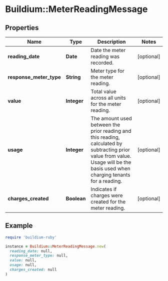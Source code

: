 # Buildium::MeterReadingMessage

## Properties

| Name | Type | Description | Notes |
| ---- | ---- | ----------- | ----- |
| **reading_date** | **Date** | Date the meter reading was recorded. | [optional] |
| **response_meter_type** | **String** | Meter type for the meter reading. | [optional] |
| **value** | **Integer** | Total value across all units for the meter reading. | [optional] |
| **usage** | **Integer** | The amount used between the prior reading and this reading, calculated by subtracting prior value from value. Usage will be the basis used when charging tenants for a reading. | [optional] |
| **charges_created** | **Boolean** | Indicates if charges were created for the meter reading. | [optional] |

## Example

```ruby
require 'buildium-ruby'

instance = Buildium::MeterReadingMessage.new(
  reading_date: null,
  response_meter_type: null,
  value: null,
  usage: null,
  charges_created: null
)
```

